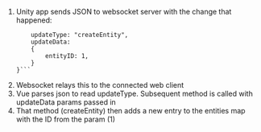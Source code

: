 1. Unity app sends JSON to websocket server with the change that happened: 
    ```{
        updateType: "createEntity",
        updateData: 
        {
            entityID: 1,
        }
    }```

2. Websocket relays this to the connected web client
3. Vue parses json to read updateType. Subsequent method is called with updateData params passed in
4. That method (createEntity) then adds a new entry to the entities map with the ID from the param (1)
